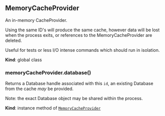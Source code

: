 <a name="MemoryCacheProvider"></a>

## MemoryCacheProvider
An in-memory CacheProvider.

Using the same ID's will produce the same cache, however data will be lost when
the process exits, or references to the MemoryCacheProvider are deleted.

Useful for tests or less I/O intense commands which should run in isolation.

**Kind**: global class  
<a name="MemoryCacheProvider+database"></a>

### memoryCacheProvider.database()
Returns a Database handle associated with this `id`,
an existing Database from the cache *may* be provided.

Note: the exact Database object may be shared within the process.

**Kind**: instance method of [<code>MemoryCacheProvider</code>](#MemoryCacheProvider)  
